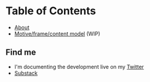 # Table of Contents

- [About](notes/intro.md)
- [Motive/frame/content model](notes/motive_frame_content_model.md) (WIP)

## Find me
- I'm documenting the development live on my [Twitter](https://x.com/evalladen)
- [Substack](https://substack.com/@ladeneval)